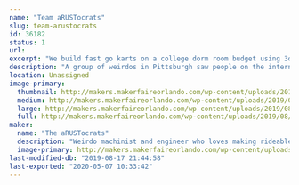 ```yaml
---
name: "Team aRUSTocrats"
slug: team-arustocrats
id: 36182
status: 1
url: 
excerpt: "We build fast go karts on a college dorm room budget using 3dprinting, spare parts, and found materials."
description: "A group of weirdos in Pittsburgh saw people on the internet racing undersized, extremely uncomfortable, and questionably-safe go karts and we said: \"Sounds like a great idea!\". Since 2014, The aRUSTocrats (Aristocrats from the RUST belt) have been building go karts to enter in the Power Racing Series. We've built the Batmobile (2014), the sCOOL Bus (2015), and the RAMbulance (2017-present) and have won both race weekend and season trophies."
location: Unassigned
image-primary:
  thumbnail: http://makers.makerfaireorlando.com/wp-content/uploads/2019/08/thearustocrats-150x150.jpg
  medium: http://makers.makerfaireorlando.com/wp-content/uploads/2019/08/thearustocrats-300x169.jpg
  large: http://makers.makerfaireorlando.com/wp-content/uploads/2019/08/thearustocrats.jpg
  full: http://makers.makerfaireorlando.com/wp-content/uploads/2019/08/thearustocrats.jpg
maker:
  name: "The aRUSTocrats"
  description: "Weirdo machinist and engineer who loves making rideable projects, like ebikes and gokarts, using digital design and fabrication."
  image-primary: http://makers.makerfaireorlando.com/wp-content/uploads/2019/08/profile.jpg
last-modified-db: "2019-08-17 21:44:58"
last-exported: "2020-05-07 10:33:42"
---
```

